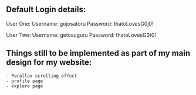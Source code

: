 ## Default Login details:

User One:
    Username: gojosatoru
    Password: thatoLovesG0j0!

User Two:
    Username: getosuguru
    Password: thatoLovesG3t0!

## Things still to be implemented as part of my main design for my website: 
    - Parallax scrolling effect
    - profile page
    - explore page
